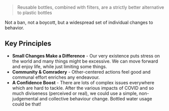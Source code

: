 > Reusable bottles, combined with filters, are a strictly better alternative to plastic bottles

Not a ban, not a boycott, but a widespread set of individual changes to behavior.

## Key Principles
- **Small Changes Make a Difference** - Our very existence puts stress on the world and many things might be excessive. We can move forward and enjoy life, while just limiting some things.
- **Community & Comradery** - Other-centered actions feel good and communal effort enriches any endeavour.
- **A Confidence Boost** - There are lots of complex issues everywhere which are hard to tackle. After the various impacts of COVID and so much diviseness (perceived or real), we could use a simple, non-judgemental and collective behaviour change. Bottled water usage could be that!







